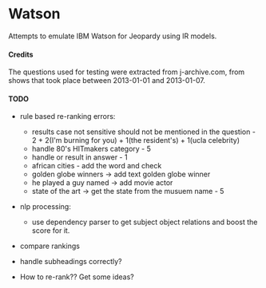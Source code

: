 # Watson
Attempts to emulate IBM Watson for Jeopardy using IR models.

#### Credits
The questions used for testing were extracted from j-archive.com, from shows that took place between 2013-01-01 and 2013-01-07.

#### TODO
* rule based re-ranking errors:
    * results case not sensitive should not be mentioned in the question - 2 + 2(I'm burning for you) + 1(the resident's) + 1(ucla celebrity)
    * handle 80's HITmakers category - 5
    * handle or result in answer - 1
    * african cities - add the word and check
    * golden globe winners -> add text golden globe winner
    * he played a guy named -> add movie actor
    * state of the art -> get the state from the musuem name - 5
    
* nlp processing:
    * use dependency parser to get subject object relations and boost the score for it.

* compare rankings
* handle subheadings correctly?
* How to re-rank?? Get some ideas?
